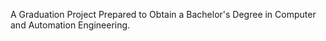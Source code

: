 A Graduation Project Prepared to Obtain a Bachelor's Degree
in Computer and Automation Engineering.
